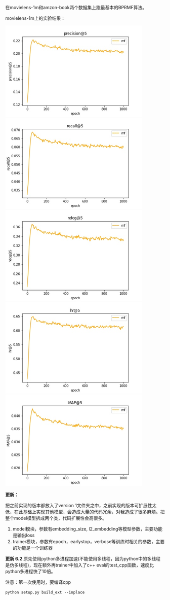 在movielens-1m和amzon-book两个数据集上跑最基本的BPRMF算法。

movielens-1m上的实验结果：

![](result/precision.jpg) ![](result/recall.jpg) ![](result/ndcg.jpg) ![](result/hr.jpg) ![](result/MAP.jpg)

**更新：**

把之前实现的版本都放入了version 1文件夹之中，之前实现的版本可扩展性太低，在此基础上实现其他模型，会造成大量的代码冗余，对我造成了很多麻烦。把整个model模型拆成两个类，代码扩展性会高很多。

1. model模块，参数有embedding_size, l2_embedding等模型参数，主要功能是输出loss
2. trainer模块，参数有epoch，earlystop，verbose等训练时相关的参数，主要的功能是一个训练器



**更新 6.2**
原先使用python多进程加速(不能使用多线程，因为python中的多线程是伪多线程)，现在额外再trainer中加入了c++ eval的test_cpp函数，速度比python多进程快了10倍。

注意：第一次使用时，要编译cpp

```
python setup.py build_ext --inplace
```

